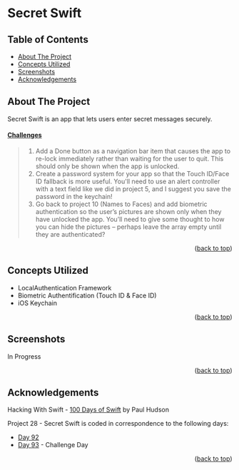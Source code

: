 # Secret Swift


<!-- Table of Contents -->
## Table of Contents
* [About The Project](#about-the-project)
* [Concepts Utilized](#concepts-utilized)
* [Screenshots](#screenshots)
* [Acknowledgements](#acknowledgements)


<!-- ABOUT THE PROJECT -->
## About The Project

Secret Swift is an app that lets users enter secret messages securely.

#### [Challenges](https://www.hackingwithswift.com/read/28/5/wrap-up)
>1. Add a Done button as a navigation bar item that causes the app to re-lock immediately rather than waiting for the user to quit. This should only be shown when the app is unlocked.
>2. Create a password system for your app so that the Touch ID/Face ID fallback is more useful. You'll need to use an alert controller with a text field like we did in project 5, and I suggest you save the password in the keychain!
>3. Go back to project 10 (Names to Faces) and add biometric authentication so the user’s pictures are shown only when they have unlocked the app. You’ll need to give some thought to how you can hide the pictures – perhaps leave the array empty until they are authenticated?


<p align="right">(<a href="#top">back to top</a>)</p>


<!-- CONCEPTS UTILIZED -->
## Concepts Utilized
* LocalAuthentication Framework
* Biometric Authentification (Touch ID & Face ID)
* iOS Keychain

<p align="right">(<a href="#top">back to top</a>)</p>


<!-- SCREENSHOTS -->
## Screenshots
In Progress

<p align="right">(<a href="#top">back to top</a>)</p>


<!-- ACKNOWLEDGEMENTS -->
## Acknowledgements
Hacking With Swift - [100 Days of Swift] by Paul Hudson

Project 28 - Secret Swift is coded in correspondence to the following days:
* [Day 92]
* [Day 93] - Challenge Day

<p align="right">(<a href="#top">back to top</a>)</p>



<!-- MARKDOWN LINKS & IMAGES -->
<!-- https://www.markdownguide.org/basic-syntax/#reference-style-links -->
[100 Days of Swift]: https://www.hackingwithswift.com/100 (100 Days of Swift)
[Day 92]: https://www.hackingwithswift.com/100/92
[Day 93]: https://www.hackingwithswift.com/100/93
